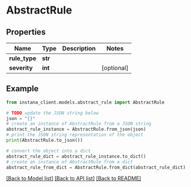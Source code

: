 # AbstractRule


## Properties

Name | Type | Description | Notes
------------ | ------------- | ------------- | -------------
**rule_type** | **str** |  | 
**severity** | **int** |  | [optional] 

## Example

```python
from instana_client.models.abstract_rule import AbstractRule

# TODO update the JSON string below
json = "{}"
# create an instance of AbstractRule from a JSON string
abstract_rule_instance = AbstractRule.from_json(json)
# print the JSON string representation of the object
print(AbstractRule.to_json())

# convert the object into a dict
abstract_rule_dict = abstract_rule_instance.to_dict()
# create an instance of AbstractRule from a dict
abstract_rule_from_dict = AbstractRule.from_dict(abstract_rule_dict)
```
[[Back to Model list]](../README.md#documentation-for-models) [[Back to API list]](../README.md#documentation-for-api-endpoints) [[Back to README]](../README.md)


